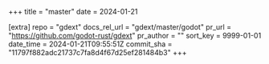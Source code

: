 +++
title = "master"
date = 2024-01-21

[extra]
repo = "gdext"
docs_rel_url = "gdext/master/godot"
pr_url = "https://github.com/godot-rust/gdext"
pr_author = ""
sort_key = 9999-01-01
date_time = 2024-01-21T09:55:51Z
commit_sha = "11797f882adc21737c7fa8d4f67d25ef281484b3"
+++


